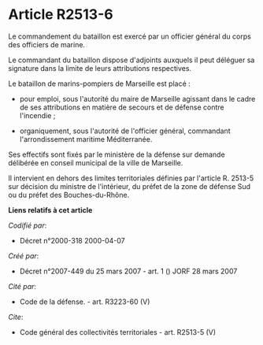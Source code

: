# Article R2513-6

Le commandement du bataillon est exercé par un officier général du corps des officiers de marine.

Le commandant du bataillon dispose d'adjoints auxquels il peut déléguer sa signature dans la limite de leurs attributions
respectives.

Le bataillon de marins-pompiers de Marseille est placé :

- pour emploi, sous l'autorité du maire de Marseille agissant dans le cadre de ses attributions en matière de secours et de
défense contre l'incendie ;

- organiquement, sous l'autorité de l'officier général, commandant l'arrondissement maritime Méditerranée.

Ses effectifs sont fixés par le ministère de la défense sur demande délibérée en conseil municipal de la ville de Marseille.

Il intervient en dehors des limites territoriales définies par l'article R. 2513-5 sur décision du ministre de l'intérieur,
du préfet de la zone de défense Sud ou du préfet des Bouches-du-Rhône.

**Liens relatifs à cet article**

_Codifié par_:

  - Décret n°2000-318 2000-04-07

_Créé par_:

  - Décret n°2007-449 du 25 mars 2007 - art. 1 () JORF 28 mars 2007

_Cité par_:

  - Code de la défense. - art. R3223-60 (V)

_Cite_:

  - Code général des collectivités territoriales - art. R2513-5 (V)
